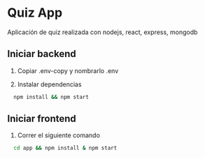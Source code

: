 
# Quiz App

Aplicación de quiz realizada con nodejs, react, express, mongodb


## Iniciar backend

1) Copiar .env-copy y nombrarlo .env

2) Instalar dependencias

```bash
  npm install && npm start
```

## Iniciar frontend

1) Correr el siguiente comando

```bash
  cd app && npm install & npm start
```
